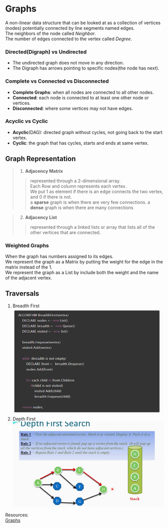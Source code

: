 # Graphs
A non-linear data structure that can be looked at as a collection of vertices (nodes) potentially connected by line segments named edges.  
The neighbors of the node called *Neighbor*.  
The number of edges connected to the vertex called *Degree*.  
  
### Directed(Digraph) vs Undirected
* The undirected graph does not move in any direction.  
* The Digraph has arrows pointing to specific nodes(the node has next).  

### Complete vs Connected vs Disconnected
* **Complete Graphs**: when all nodes are connected to all other nodes.  
* **Connected**: each node is connected to at least one other node or vertices.  
* **Disconnected**: where some vertices may not have edges.  
  
### Acyclic vs Cyclic
* **Acyclic**(DAG): directed graph without cycles, not going back to the start vertex.  
* **Cyclic**: the graph that has cycles, starts and ends at same vertex.  
  
## Graph Representation
> 1. **Adjacency Matrix**  
>> represented through a 2-dimensional array.  
>> Each Row and column represents each vertex.  
>> We put 1 as element if there is an edge connects the two vertex, and 0 if there is not.  
>> a **sparse** graph is when there are very few connections. a **dense** graph is when there are many connections  
  
> 2. **Adjacency List**  
>> represented through a linked lists or array that lists all of the other vertices that are connected.  
  
### Weighted Graphs
When the graph has numbers assigned to its edges.  
We represent the graph as a Matrix by putting  the weight for the edge in the matrix instead of the 1.  
We represent the graph as a List by include both the weight and the name of the adjacent vertex.  
  
## Traversals
1. Breadth First  
![BF](./Graph/read.PNG)  
2. Depth First  
![DF](./Graph/DFS.jpg)  
  
Resources:  
[Graphs](https://codefellows.github.io/common_curriculum/data_structures_and_algorithms/Code_401/class-35/resources/graphs.html)    
   